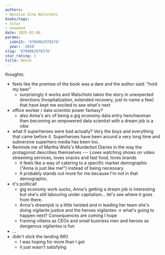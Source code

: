 ```yaml
---
authors:
- Natalie Zina Walschots
books/tags:
- 3star
- unowned
date: 2025-02-06
params:
  isbn13: '9780062978578'
  year: '2020'
slug: '9780062978578'
star_rating: 3
title: Hench
---
```


<!--more-->

thoughts:

- feels like the premise of the book was a dare and the author said: "hold my beer"
  - surprisingly it works and Walschots takes the story in unexpected directions (hospitalization, extended recovery, just to name a few) that have kept me excited to see what's next
- office worker / data scientist power fantasy?
  - also Anna's arc of being a gig economy data entry henchwoman then becoming an empowered data scientist with a dream job is a vibe
- what if superheroes were bad actually? Very the boys and everything that came before it. Superheroes have been around a very long time and subversive superhero media has been too.
- Reminds me of Martha Wells's Murderbot Diaries in the way the protagonist describes themselves --- Loves watching shows on video streaming services, loves snacks and fast food, loves brands
  - it feels like a way of catering to a specific market demographic ("Anna is just like me!") instead of being necessary.
  - It probably stands out more for me because I'm not in that demographic.
- it's political!
  - gig economy work sucks, Anna's getting a dream job is interesting but she's still labouring under capitalism... let's see where it goes from there.
  - Anna's dreamjob is a little twisted and in leading her team she's doing vigilante justice and the heroes vigilantes -> what's going to happen next? Consequences are coming I hope
  - framing villains as CEOs and small business men and heroes as dangerous vigilantes is fun
- ...
- didn't stick the landing IMO
  - I was hoping for more than I got
  - it just wasn't satisfying